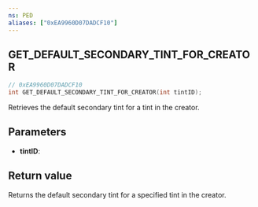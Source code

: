 ```yaml
---
ns: PED
aliases: ["0xEA9960D07DADCF10"]
---
```

## GET_DEFAULT_SECONDARY_TINT_FOR_CREATOR

```c
// 0xEA9960D07DADCF10
int GET_DEFAULT_SECONDARY_TINT_FOR_CREATOR(int tintID);
```

Retrieves the default secondary tint for a tint in the creator.

## Parameters
* **tintID**: 

## Return value
Returns the default secondary tint for a specified tint in the creator.
